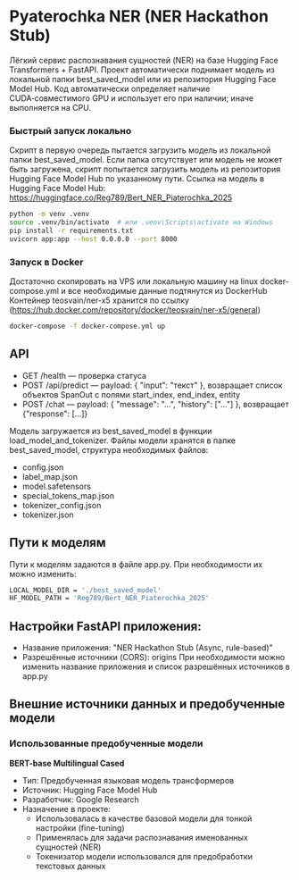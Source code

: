 # Pyaterochka NER (NER Hackathon Stub)

Лёгкий сервис распознавания сущностей (NER) на базе Hugging Face Transformers + FastAPI. Проект автоматически поднимает модель из локальной папки best_saved_model или из репозитория Hugging Face Model Hub.
Код автоматически определяет наличие CUDA‑совместимого GPU и использует его при наличии; иначе выполняется на CPU.


### Быстрый запуск локально

Скрипт в первую очередь пытается загрузить модель из локальной папки best_saved_model. Если папка отсутствует или модель не может быть загружена, скрипт попытается загрузить модель из репозитория Hugging Face Model Hub по указанному пути.
Ссылка на модель в Hugging Face Model Hub: https://huggingface.co/Reg789/Bert_NER_Piaterochka_2025

```sh
python -m venv .venv
source .venv/bin/activate  # или .venv\Scripts\activate на Windows
pip install -r requirements.txt
uvicorn app:app --host 0.0.0.0 --port 8000
```
### Запуск в Docker
Достаточно скопировать на VPS или локальную машину на linux docker-compose.yml и все необходимые данные подтянутся из DockerHub
Контейнер teosvain/ner-x5 хранится по ссылку (https://hub.docker.com/repository/docker/teosvain/ner-x5/general)

```sh
docker-compose -f docker-compose.yml up
```

## API

- GET /health — проверка статуса
- POST /api/predict — payload: { "input": "текст" }, возвращает список объектов SpanOut с полями start_index, end_index, entity
- POST /chat — payload: { "message": "...", "history": ["..."] }, возвращает {"response": [...]}

Модель загружается из best_saved_model в функции load_model_and_tokenizer.
Файлы модели хранятся в папке best_saved_model, структура необходимых файлов:
- config.json
- label_map.json
- model.safetensors
- special_tokens_map.json
- tokenizer_config.json
- tokenizer.json

## Пути к моделям
Пути к моделям задаются в файле app.py. При необходимости их можно изменить:
```bash
LOCAL_MODEL_DIR = './best_saved_model'
HF_MODEL_PATH = 'Reg789/Bert_NER_Piaterochka_2025'
```

## Настройки FastAPI приложения:
- Название приложения: "NER Hackathon Stub (Async, rule-based)"
- Разрешённые источники (CORS): origins
При необходимости можно изменить название приложения и список разрешённых источников в app.py

## Внешние источники данных и предобученные модели
### Использованные предобученные модели
**BERT-base Multilingual Cased**
- Тип: Предобученная языковая модель трансформеров
- Источник: Hugging Face Model Hub
- Разработчик: Google Research
- Назначение в проекте:
    - Использовалась в качестве базовой модели для тонкой настройки (fine-tuning)
    - Применялась для задачи распознавания именованных сущностей (NER)
    - Токенизатор модели использовался для предобработки текстовых данных

